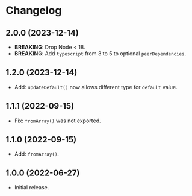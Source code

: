 # Changelog

## 2.0.0 (2023-12-14)

- **BREAKING**: Drop Node < 18.
- **BREAKING**: Add `typescript` from 3 to 5 to optional `peerDependencies`.

## 1.2.0 (2023-12-14)

- Add: `updateDefault()` now allows different type for `default` value.

## 1.1.1 (2022-09-15)

- Fix: `fromArray()` was not exported.

## 1.1.0 (2022-09-15)

- Add: `fromArray()`.

## 1.0.0 (2022-06-27)

- Initial release.
